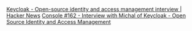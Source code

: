 
[Keycloak - Open-source identity and access management interview | Hacker News](https://news.ycombinator.com/item?id=36384636)
[Console #162 - Interview with Michal of Keycloak - Open Source Identity and Access Management](https://console.substack.com/p/console-162#%C2%A7interview-with-michal-of-keycloak-open-source-identity-and-access-management-for-modern-applications)
